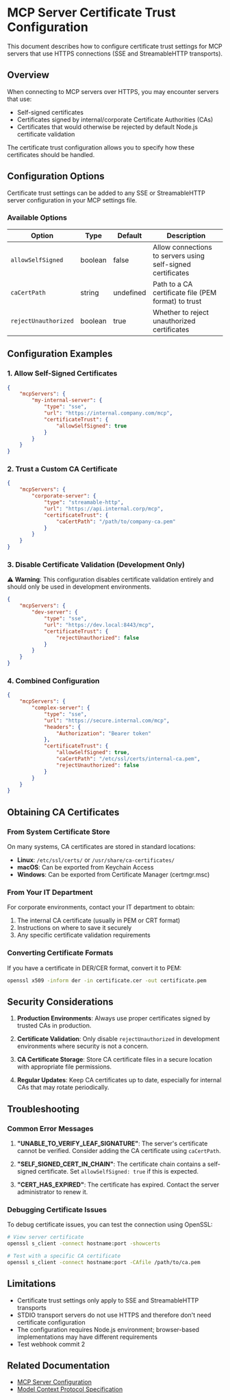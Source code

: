 # MCP Server Certificate Trust Configuration

This document describes how to configure certificate trust settings for MCP servers that use HTTPS connections (SSE and StreamableHTTP transports).

## Overview

When connecting to MCP servers over HTTPS, you may encounter servers that use:

- Self-signed certificates
- Certificates signed by internal/corporate Certificate Authorities (CAs)
- Certificates that would otherwise be rejected by default Node.js certificate validation

The certificate trust configuration allows you to specify how these certificates should be handled.

## Configuration Options

Certificate trust settings can be added to any SSE or StreamableHTTP server configuration in your MCP settings file.

### Available Options

| Option               | Type    | Default   | Description                                                 |
| -------------------- | ------- | --------- | ----------------------------------------------------------- |
| `allowSelfSigned`    | boolean | false     | Allow connections to servers using self-signed certificates |
| `caCertPath`         | string  | undefined | Path to a CA certificate file (PEM format) to trust         |
| `rejectUnauthorized` | boolean | true      | Whether to reject unauthorized certificates                 |

## Configuration Examples

### 1. Allow Self-Signed Certificates

```json
{
	"mcpServers": {
		"my-internal-server": {
			"type": "sse",
			"url": "https://internal.company.com/mcp",
			"certificateTrust": {
				"allowSelfSigned": true
			}
		}
	}
}
```

### 2. Trust a Custom CA Certificate

```json
{
	"mcpServers": {
		"corporate-server": {
			"type": "streamable-http",
			"url": "https://api.internal.corp/mcp",
			"certificateTrust": {
				"caCertPath": "/path/to/company-ca.pem"
			}
		}
	}
}
```

### 3. Disable Certificate Validation (Development Only)

⚠️ **Warning**: This configuration disables certificate validation entirely and should only be used in development environments.

```json
{
	"mcpServers": {
		"dev-server": {
			"type": "sse",
			"url": "https://dev.local:8443/mcp",
			"certificateTrust": {
				"rejectUnauthorized": false
			}
		}
	}
}
```

### 4. Combined Configuration

```json
{
	"mcpServers": {
		"complex-server": {
			"type": "sse",
			"url": "https://secure.internal.com/mcp",
			"headers": {
				"Authorization": "Bearer token"
			},
			"certificateTrust": {
				"allowSelfSigned": true,
				"caCertPath": "/etc/ssl/certs/internal-ca.pem",
				"rejectUnauthorized": false
			}
		}
	}
}
```

## Obtaining CA Certificates

### From System Certificate Store

On many systems, CA certificates are stored in standard locations:

- **Linux**: `/etc/ssl/certs/` or `/usr/share/ca-certificates/`
- **macOS**: Can be exported from Keychain Access
- **Windows**: Can be exported from Certificate Manager (certmgr.msc)

### From Your IT Department

For corporate environments, contact your IT department to obtain:

1. The internal CA certificate (usually in PEM or CRT format)
2. Instructions on where to save it securely
3. Any specific certificate validation requirements

### Converting Certificate Formats

If you have a certificate in DER/CER format, convert it to PEM:

```bash
openssl x509 -inform der -in certificate.cer -out certificate.pem
```

## Security Considerations

1. **Production Environments**: Always use proper certificates signed by trusted CAs in production.

2. **Certificate Validation**: Only disable `rejectUnauthorized` in development environments where security is not a concern.

3. **CA Certificate Storage**: Store CA certificate files in a secure location with appropriate file permissions.

4. **Regular Updates**: Keep CA certificates up to date, especially for internal CAs that may rotate periodically.

## Troubleshooting

### Common Error Messages

1. **"UNABLE_TO_VERIFY_LEAF_SIGNATURE"**: The server's certificate cannot be verified. Consider adding the CA certificate using `caCertPath`.

2. **"SELF_SIGNED_CERT_IN_CHAIN"**: The certificate chain contains a self-signed certificate. Set `allowSelfSigned: true` if this is expected.

3. **"CERT_HAS_EXPIRED"**: The certificate has expired. Contact the server administrator to renew it.

### Debugging Certificate Issues

To debug certificate issues, you can test the connection using OpenSSL:

```bash
# View server certificate
openssl s_client -connect hostname:port -showcerts

# Test with a specific CA certificate
openssl s_client -connect hostname:port -CAfile /path/to/ca.pem
```

## Limitations

- Certificate trust settings only apply to SSE and StreamableHTTP transports
- STDIO transport servers do not use HTTPS and therefore don't need certificate configuration
- The configuration requires Node.js environment; browser-based implementations may have different requirements
- Test webhook commit 2

## Related Documentation

- [MCP Server Configuration](./mcp-servers.md)
- [Model Context Protocol Specification](https://modelcontextprotocol.io)
